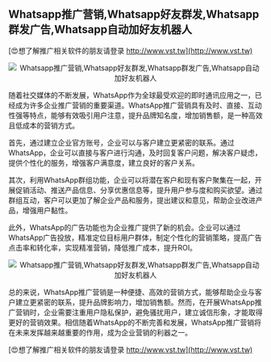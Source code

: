 ## **Whatsapp推广营销,Whatsapp好友群发,Whatsapp群发广告,Whatsapp自动加好友机器人**

[😍想了解推广相关软件的朋友请登录 http://www.vst.tw](http://www.vst.tw)

 <center><img src="https://vst.tw/MP4/tuiguang/png/8.png" alt="Whatsapp推广营销,Whatsapp好友群发,Whatsapp群发广告,Whatsapp自动加好友机器人"></center>

随着社交媒体的不断发展，WhatsApp作为全球最受欢迎的即时通讯应用之一，已经成为许多企业推广营销的重要渠道。WhatsApp推广营销具有及时、直接、互动性强等特点，能够有效吸引用户注意，提升品牌知名度，增加销售额，是一种高效且低成本的营销方式。

首先，通过建立企业官方账号，企业可以与客户建立更紧密的联系。通过WhatsApp，企业可以直接与客户进行沟通，及时回复客户问题，解决客户疑虑，提供个性化的服务，增强客户满意度，建立良好的客户关系。

其次，利用WhatsApp群组功能，企业可以将潜在客户和现有客户聚集在一起，开展促销活动、推送产品信息、分享优惠信息等，提升用户参与度和购买欲望。通过群组互动，客户可以更加了解企业产品和服务，提出建议和意见，帮助企业改进产品，增强用户黏性。

此外，WhatsApp的广告功能也为企业推广提供了新的机会。企业可以通过WhatsApp广告投放，精准定位目标用户群体，制定个性化的营销策略，提高广告点击率和转化率，实现精准营销，降低推广成本，提升ROI。

 <center><img src="https://vst.tw/MP4/tuiguang/png/8.png" alt="Whatsapp推广营销,Whatsapp好友群发,Whatsapp群发广告,Whatsapp自动加好友机器人"></center>

总的来说，WhatsApp推广营销是一种便捷、高效的营销方式，能够帮助企业与客户建立更紧密的联系，提升品牌影响力，增加销售额。然而，在开展WhatsApp推广营销时，企业需要注重用户隐私保护，避免骚扰用户，建立诚信形象，才能取得更好的营销效果。相信随着WhatsApp的不断完善和发展，WhatsApp推广营销将在未来发挥越来越重要的作用，成为企业营销的利器之一。

[😍想了解推广相关软件的朋友请登录 http://www.vst.tw](http://www.vst.tw)



